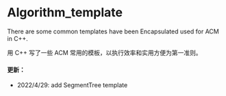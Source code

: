 # Algorithm_template

There are some common templates have been Encapsulated used for ACM in C++.

用 C++ 写了一些 ACM 常用的模板，以执行效率和实用方便为第一准则。
#### 更新：

* 2022/4/29: add SegmentTree template
